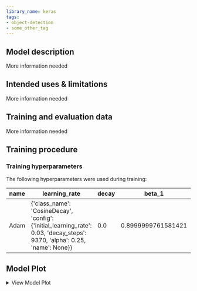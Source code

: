 ```yaml
---
library_name: keras
tags:
- object-detection
- some_other_tag
---
```


## Model description

More information needed

## Intended uses & limitations

More information needed

## Training and evaluation data

More information needed

## Training procedure

### Training hyperparameters

The following hyperparameters were used during training:

| name | learning_rate | decay | beta_1 | beta_2 | epsilon | amsgrad | training_precision |
|----|-------------|-----|------|------|-------|-------|------------------|
|Adam|{'class_name': 'CosineDecay', 'config': {'initial_learning_rate': 0.03, 'decay_steps': 9370, 'alpha': 0.25, 'name': None}}|0.0|0.8999999761581421|0.9990000128746033|1e-07|False|float32|

 ## Model Plot

<details>
<summary>View Model Plot</summary>

![Model Image](./model.png)

</details>